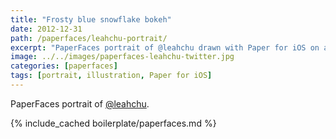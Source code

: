 ```yaml
---
title: "Frosty blue snowflake bokeh"
date: 2012-12-31
path: /paperfaces/leahchu-portrait/
excerpt: "PaperFaces portrait of @leahchu drawn with Paper for iOS on an iPad."
image: ../../images/paperfaces-leahchu-twitter.jpg
categories: [paperfaces]
tags: [portrait, illustration, Paper for iOS]
---
```


PaperFaces portrait of [@leahchu](https://twitter.com/leahchu).

{% include_cached boilerplate/paperfaces.md %}
